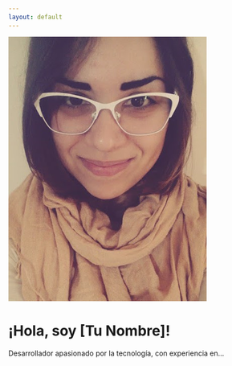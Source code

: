 ```yaml
---
layout: default
---
```


![Foto de perfil](/assets/images/Foto.jpg)

# ¡Hola, soy [Tu Nombre]!

Desarrollador apasionado por la tecnología, con experiencia en...
